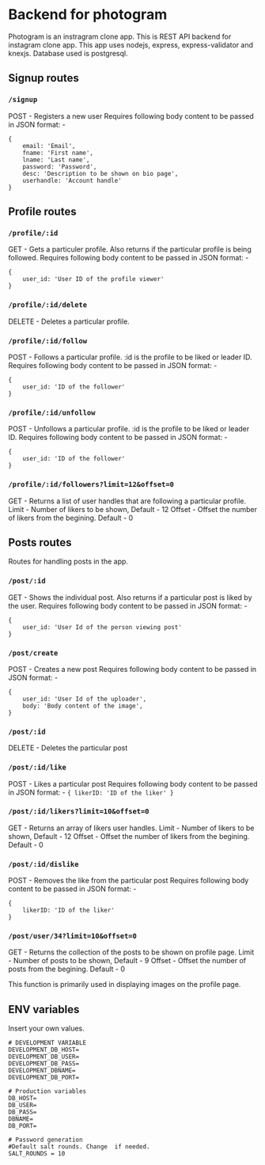 # Backend for photogram

Photogram is an instragram clone app. This is REST API backend for instagram clone app.
This app uses nodejs, express, express-validator and knexjs. Database used is postgresql.

## Signup routes

### `/signup`
POST - Registers a new user
Requires following body content to be passed in JSON format: -
```
{
    email: 'Email',
    fname: 'First name',
    lname: 'Last name',
    password: 'Password',
    desc: 'Description to be shown on bio page',
    userhandle: 'Account handle'
}
```


## Profile routes

### `/profile/:id`
GET - Gets a particuler profile. Also returns if the particular profile is being followed.
Requires following body content to be passed in JSON format: -
```
{
    user_id: 'User ID of the profile viewer'
}
```

### `/profile/:id/delete`
DELETE - Deletes a particular profile.

### `/profile/:id/follow`
POST - Follows a particular profile. :id is the profile to be liked or leader ID.
Requires following body content to be passed in JSON format: -
```
{
    user_id: 'ID of the follower'
}
```

### `/profile/:id/unfollow`
POST - Unfollows a particular profile. :id is the profile to be liked or leader ID.
Requires following body content to be passed in JSON format: -
```
{
    user_id: 'ID of the follower'
}
```

### `/profile/:id/followers?limit=12&offset=0`
GET - Returns a list of user handles that are following a particular profile.
Limit - Number of likers to be shown, Default - 12
Offset - Offset the number of likers from the begining. Default - 0

## Posts routes
Routes for handling posts in the app.

### `/post/:id`
GET - Shows the individual post. Also returns if a particular post is liked by the user.
Requires following body content to be passed in JSON format: -
```
{
    user_id: 'User Id of the person viewing post'
}
```

### `/post/create`
POST - Creates a new post
Requires following body content to be passed in JSON format: -
```
{
    user_id: 'User Id of the uploader',
    body: 'Body content of the image',
}
```

### `/post/:id`
DELETE - Deletes the particular post

### `/post/:id/like`
POST - Likes a particular post
Requires following body content to be passed in JSON format: -
`{
    likerID: 'ID of the liker'
}`

### `/post/:id/likers?limit=10&offset=0`
GET - Returns an array of likers user handles.
Limit - Number of likers to be shown, Default - 12
Offset - Offset the number of likers from the begining. Default - 0

### `/post/:id/dislike`
POST - Removes the like from the particular post
Requires following body content to be passed in JSON format: -
```
{
    likerID: 'ID of the liker'
}
```

### `/post/user/34?limit=10&offset=0`
GET - Returns the collection of the posts to be shown on profile page. 
Limit - Number of posts to be shown, Default - 9
Offset - Offset the number of posts from the begining. Default - 0

This function is primarily used in displaying images on the profile page.

## ENV variables

Insert your own values.

```
# DEVELOPMENT VARIABLE
DEVELOPMENT_DB_HOST=
DEVELOPMENT_DB_USER=
DEVELOPMENT_DB_PASS=
DEVELOPMENT_DBNAME=
DEVELOPMENT_DB_PORT=

# Production variables
DB_HOST=
DB_USER=
DB_PASS=
DBNAME=
DB_PORT=

# Password generation
#Default salt rounds. Change  if needed.
SALT_ROUNDS = 10
```